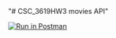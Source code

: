 "# CSC_3619HW3 movies API" 

[![Run in Postman](https://run.pstmn.io/button.svg)](https://app.getpostman.com/run-collection/19231130-c4c790c7-32e1-4dc5-8516-cf3e88dbb193?action=collection%2Ffork&collection-url=entityId%3D19231130-c4c790c7-32e1-4dc5-8516-cf3e88dbb193%26entityType%3Dcollection%26workspaceId%3D059b02d9-6ab5-4182-b56c-f56e5f01f6f4)




